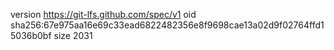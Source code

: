 version https://git-lfs.github.com/spec/v1
oid sha256:67e975aa16e69c33ead6822482356e8f9698cae13a02d9f02764ffd15036b0bf
size 2031
